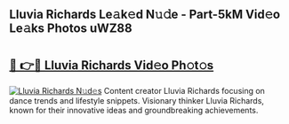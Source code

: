 ## Lluvia Richards Le𝚊k𝚎d N𝚞𝚍e - Part-5kM Vid𝚎o Le𝚊ks Photos uWZ88

# <h2><a href="http://fbeml5u.evod.top/?m=Lluvia+Richards">🔗 👉🔴 Lluvia Richards Vid𝚎o Ph𝚘t𝚘s</a></h2>

[![Lluvia Richards N𝚞d𝚎s](https://i.imgur.com/8V9OHl7.gif)](http://fbeml5u.evod.top/?m=Lluvia+Richards)
Content creator Lluvia Richards focusing on dance trends and lifestyle snippets. Visionary thinker Lluvia Richards, known for their innovative ideas and groundbreaking achievements. 
